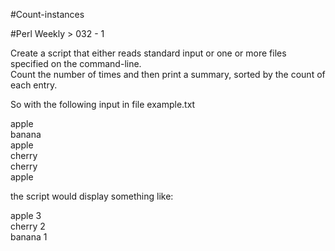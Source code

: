 #Count-instances

#Perl Weekly > 032 - 1

Create a script that either reads standard input or one or more files specified on the command-line.   
Count the number of times and then print a summary, sorted by the count of each entry.  

So with the following input in file example.txt  

apple  
banana  
apple  
cherry   
cherry  
apple  
  
the script would display something like:  
  
apple     3  
cherry    2  
banana    1  

